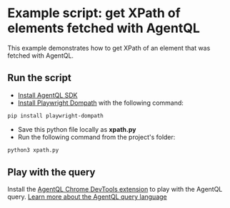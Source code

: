 # Example script: get XPath of elements fetched with AgentQL

This example demonstrates how to get XPath of an element that was fetched with AgentQL.

## Run the script

- [Install AgentQL SDK](https://docs.agentql.com/docs/installation/sdk-installation)
- [Install Playwright Dompath](https://pypi.org/project/playwright-dompath/) with the following command:

```bash
pip install playwright-dompath
```

- Save this python file locally as **xpath.py**
- Run the following command from the project's folder:

```bash
python3 xpath.py
```

## Play with the query

Install the [AgentQL Chrome DevTools extension](https://docs.agentql.com/docs/installation/chrome-extension-installation/) to play with the AgentQL query. [Learn more about the AgentQL query language](https://docs.agentql.com/docs/agentql-query/query-intro)

